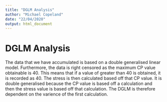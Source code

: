 ```yaml
---
title: "DGLM Analysis"
author: "Michael Copeland"
date: "22/04/2020"
output: html_document
---
```

<style>
th {
  font-size: 8px
}
td{
  font-size: 10px
}
</style>

# DGLM Analysis

The data that we have accumulated is based on a double generalised linear model. Furthermore, the data is right censored as the maximum CP value obtainable is 40. This means that if a value of greater than 40 is obtained, it is recorded as 40. The stress is then calculated based off that CP value. It is double generalised because the CP value is based off a calculation and then the stress value is based off that calculation. The DGLM is therefore dependent on the varience of the first calculation.
